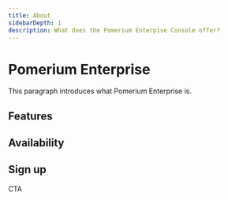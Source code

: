 ```yaml
---
title: About
sidebarDepth: 1
description: What does the Pomerium Enterpise Console offer?
---
```


# Pomerium Enterprise

This paragraph introduces what Pomerium Enterprise is.

## Features

## Availability

## Sign up

CTA